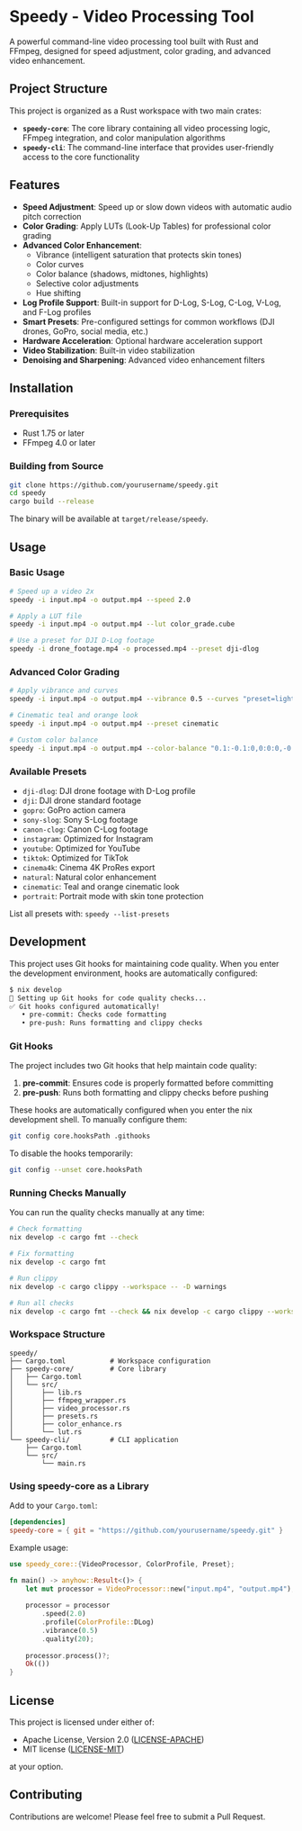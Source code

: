 # Speedy - Video Processing Tool

A powerful command-line video processing tool built with Rust and FFmpeg, designed for speed adjustment, color grading, and advanced video enhancement.

## Project Structure

This project is organized as a Rust workspace with two main crates:

- **`speedy-core`**: The core library containing all video processing logic, FFmpeg integration, and color manipulation algorithms
- **`speedy-cli`**: The command-line interface that provides user-friendly access to the core functionality

## Features

- **Speed Adjustment**: Speed up or slow down videos with automatic audio pitch correction
- **Color Grading**: Apply LUTs (Look-Up Tables) for professional color grading
- **Advanced Color Enhancement**:
  - Vibrance (intelligent saturation that protects skin tones)
  - Color curves
  - Color balance (shadows, midtones, highlights)
  - Selective color adjustments
  - Hue shifting
- **Log Profile Support**: Built-in support for D-Log, S-Log, C-Log, V-Log, and F-Log profiles
- **Smart Presets**: Pre-configured settings for common workflows (DJI drones, GoPro, social media, etc.)
- **Hardware Acceleration**: Optional hardware acceleration support
- **Video Stabilization**: Built-in video stabilization
- **Denoising and Sharpening**: Advanced video enhancement filters

## Installation

### Prerequisites

- Rust 1.75 or later
- FFmpeg 4.0 or later

### Building from Source

```bash
git clone https://github.com/yourusername/speedy.git
cd speedy
cargo build --release
```

The binary will be available at `target/release/speedy`.

## Usage

### Basic Usage

```bash
# Speed up a video 2x
speedy -i input.mp4 -o output.mp4 --speed 2.0

# Apply a LUT file
speedy -i input.mp4 -o output.mp4 --lut color_grade.cube

# Use a preset for DJI D-Log footage
speedy -i drone_footage.mp4 -o processed.mp4 --preset dji-dlog
```

### Advanced Color Grading

```bash
# Apply vibrance and curves
speedy -i input.mp4 -o output.mp4 --vibrance 0.5 --curves "preset=lighter"

# Cinematic teal and orange look
speedy -i input.mp4 -o output.mp4 --preset cinematic

# Custom color balance
speedy -i input.mp4 -o output.mp4 --color-balance "0.1:-0.1:0,0:0:0,-0.1:0:0.1"
```

### Available Presets

- `dji-dlog`: DJI drone footage with D-Log profile
- `dji`: DJI drone standard footage
- `gopro`: GoPro action camera
- `sony-slog`: Sony S-Log footage
- `canon-clog`: Canon C-Log footage
- `instagram`: Optimized for Instagram
- `youtube`: Optimized for YouTube
- `tiktok`: Optimized for TikTok
- `cinema4k`: Cinema 4K ProRes export
- `natural`: Natural color enhancement
- `cinematic`: Teal and orange cinematic look
- `portrait`: Portrait mode with skin tone protection

List all presets with: `speedy --list-presets`

## Development

This project uses Git hooks for maintaining code quality. When you enter the development environment, hooks are automatically configured:

```bash
$ nix develop
📎 Setting up Git hooks for code quality checks...
✅ Git hooks configured automatically!
   • pre-commit: Checks code formatting
   • pre-push: Runs formatting and clippy checks
```

### Git Hooks

The project includes two Git hooks that help maintain code quality:

1. **pre-commit**: Ensures code is properly formatted before committing
2. **pre-push**: Runs both formatting and clippy checks before pushing

These hooks are automatically configured when you enter the nix development shell. To manually configure them:

```bash
git config core.hooksPath .githooks
```

To disable the hooks temporarily:

```bash
git config --unset core.hooksPath
```

### Running Checks Manually

You can run the quality checks manually at any time:

```bash
# Check formatting
nix develop -c cargo fmt --check

# Fix formatting
nix develop -c cargo fmt

# Run clippy
nix develop -c cargo clippy --workspace -- -D warnings

# Run all checks
nix develop -c cargo fmt --check && nix develop -c cargo clippy --workspace -- -D warnings
```

### Workspace Structure

```
speedy/
├── Cargo.toml           # Workspace configuration
├── speedy-core/         # Core library
│   ├── Cargo.toml
│   └── src/
│       ├── lib.rs
│       ├── ffmpeg_wrapper.rs
│       ├── video_processor.rs
│       ├── presets.rs
│       ├── color_enhance.rs
│       └── lut.rs
└── speedy-cli/          # CLI application
    ├── Cargo.toml
    └── src/
        └── main.rs
```

### Using speedy-core as a Library

Add to your `Cargo.toml`:

```toml
[dependencies]
speedy-core = { git = "https://github.com/yourusername/speedy.git" }
```

Example usage:

```rust
use speedy_core::{VideoProcessor, ColorProfile, Preset};

fn main() -> anyhow::Result<()> {
    let mut processor = VideoProcessor::new("input.mp4", "output.mp4");
    
    processor = processor
        .speed(2.0)
        .profile(ColorProfile::DLog)
        .vibrance(0.5)
        .quality(20);
    
    processor.process()?;
    Ok(())
}
```

## License

This project is licensed under either of:

- Apache License, Version 2.0 ([LICENSE-APACHE](LICENSE-APACHE))
- MIT license ([LICENSE-MIT](LICENSE-MIT))

at your option.

## Contributing

Contributions are welcome! Please feel free to submit a Pull Request.